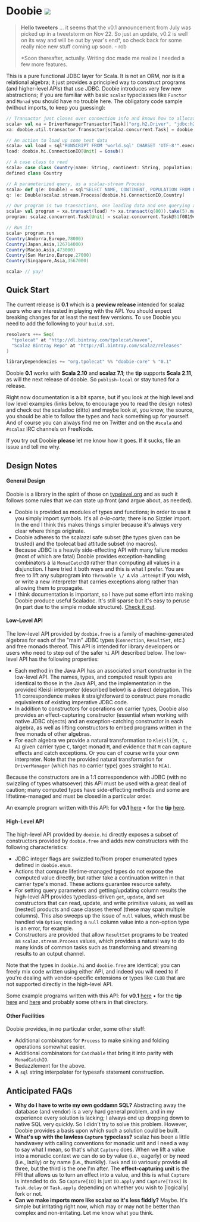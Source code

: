 # Doobie <img src="https://api.travis-ci.org/tpolecat/doobie.svg?branch=master"/>


> **Hello tweeters** ... it seems that the v0.1 announcement from July was picked up in a tweetstorm on Nov 22. So just an update, v0.2 is well on its way and will be out by year's end*, so check back for some really nice new stuff coming up soon. - rob
>
> *Soon thereafter, actually. Writing doc made me realize I needed a few more features.

This is a pure functional JDBC layer for Scala. It is not an ORM, nor is it a relational algebra; it just provides a principled way to construct programs (and higher-level APIs) that use JDBC. Doobie introduces very few new abstractions; if you are familiar with basic `scalaz` typeclasses like `Functor` and `Monad` you should have no trouble here. The obligatory code sample (without imports, to keep you guessing):

```scala
// Transactor just closes over connection info and knows how to allocate connections
scala> val xa = DriverManagerTransactor[Task]("org.h2.Driver", "jdbc:h2:mem:test;DB_CLOSE_DELAY=-1", "sa", "")
xa: doobie.util.transactor.Transactor[scalaz.concurrent.Task] = doobie.util.transactor$DriverManagerTransactor$$anon$1@c7efaf9

// An action to load up some test data
scala> val load = sql"RUNSCRIPT FROM 'world.sql' CHARSET 'UTF-8'".executeUpdate.void
load: doobie.hi.ConnectionIO[Unit] = Gosub()

// A case class to read
scala> case class Country(name: String, continent: String, population: Int)
defined class Country

// A parameterized query, as a scalaz-stream Process
scala> def q(e: Double) = sql"SELECT NAME, CONTINENT, POPULATION FROM COUNTRY WHERE LIFEEXPECTANCY >= $e".process[Country]
q: (e: Double)scalaz.stream.Process[doobie.hi.ConnectionIO,Country]

// Our program is two transactions, one loading data and one querying and streaming results to stdout
scala> val program = xa.transact(load) *> xa.transact(q(80)).take(5).map(_.toString).to(io.stdOutLines).run
program: scalaz.concurrent.Task[Unit] = scalaz.concurrent.Task@51f0819c

// Run it!
scala> program.run
Country(Andorra,Europe,78000)
Country(Japan,Asia,126714000)
Country(Macao,Asia,473000)
Country(San Marino,Europe,27000)
Country(Singapore,Asia,3567000)

scala> // yay!
```

## Quick Start

The current release is **0.1** which is a **preview release** intended for scalaz users who are interested in playing with the API. You should expect breaking changes for at least the next few versions. To use Doobie you need to add the following to your `build.sbt`.

```scala
resolvers ++= Seq(
  "tpolecat" at "http://dl.bintray.com/tpolecat/maven",
  "Scalaz Bintray Repo" at "http://dl.bintray.com/scalaz/releases"
)

libraryDependencies += "org.tpolecat" %% "doobie-core" % "0.1"
```

Doobie **0.1** works with **Scala 2.10** and **scalaz 7.1**; the **tip** supports **Scala 2.11**, as will the next release of doobie. So `publish-local` or stay tuned for a release.

Right now documentation is a bit sparse, but if you look at the high level and low level examples (links below, to encourage you to read the design notes) and check out the scaladoc (ditto) and maybe look at, you know, the source, you should be able to follow the types and hack something up for yourself. And of course you can always find me on Twitter and on the `#scala` and `#scalaz` IRC channels on FreeNode.

If you try out Doobie **please** let me know how it goes. If it sucks, file an issue and tell me why. 


## Design Notes

#### General Design

Doobie is a library in the spirit of those on [typelevel.org](http://typelevel.org) and as such it follows some rules that we can state up front (and argue about, as needed).

- Doobie is provided as modules of types and functions; in order to use it you simply import symbols. It's all *a-la-carte*; there is no Sizzler import. In the end I think this makes things simpler because it's always very clear where things originate.
- Doobie adheres to the scalazzi safe subset (the types given can be trusted) and the tpolecat bad attitude subset (no macros).
- Because JDBC is a heavily side-effecting API with many failure modes (most of which are fatal) Doobie provides exception-handling combinators a la `MonadCatchIO` rather than computing all values in a disjunction. I have tried it both ways and this is what I prefer. You are free to lift any subprogram into `Throwable \/ A` via `.attempt` if you wish, or write a new interpreter that carries exceptions along rather than allowing them to propagate.
- I think documentation is important, so I have put some effort into making Doobie produce useful Scaladoc. It's still sparse but it's easy to peruse (in part due to the simple module structure). [Check it out](http://tpolecat.github.io/doc/doobie/0.1/api/index.html).

#### Low-Level API

The low-level API provided by `doobie.free` is a family of machine-generated algebras for each of the "main" JDBC types (`Connection`, `ResultSet`, etc.) and free monads thereof. This API is intended for library developers or users who need to step out of the safer `hi` API described below. The low-level API has the following properties:

- Each method in the Java API has an associated smart constructor in the low-level API. The names, types, and computed result types are identical to those in the Java API, and the implementation in the provided Kleisli interpreter (described below) is a direct delegation. This 1:1 correspondence makes it  straightforward to construct pure monadic equivalents of existing imperative JDBC code.
- In addition to constructors for operations on carrier types, Doobie also provides an effect-capturing constructor (essential when working with native JDBC objects) and an exception-catching constructor in each algebra, as well as lifting constructors to embed programs written in the free monads of other algebras.
- For each algebra we provide a natural transformation to `Kleisli[M, C, A]` given carrier type `C`, target monad `M`, and evidence that `M` can capture effects and catch exceptions. Or you can of course write your own interpreter. Note that the provided natural transformation for `DriverManager` (which has no carrier type) goes straight to `M[A]`.

Because the constructors are in a 1:1 correspondence with JDBC (with no swizzling of types whatsoever) this API must be used with a great deal of caution; many computed types have side-effecting methods and some are liftetime-managed and must be closed in a particular order.

An example program written with this API: for **v0.1** [here](../v0.1/example/src/main/scala/example/FreeUsage.scala) • for the **tip** [here](example/src/main/scala/example/FreeUsage.scala).

#### High-Level API

The high-level API provided by `doobie.hi` directly exposes a subset of constructors provided by `doobie.free` and adds new constructors with the following characteristics:

- JDBC integer flags are swizzled to/from proper enumerated types defined in `doobie.enum`.
- Actions that compute lifetime-managed types do not expose the computed value directly, but rather take a continuation written in that carrier type's monad. These actions guarantee resource safety.
- For setting query parameters and getting/updating column results the high-level API provides typeclass-driven `get`, `update`, and `set` constructors that can read, update, and write primitive values, as well as [nested] products and case classes thereof (these may span multiple columns). This also sweeps up the issue of `null` values, which must be handled via `Option`; reading a `null` column value into a non-option type is an error, for example.
- Constructors are provided that allow `ResultSet` programs to be treated as `scalaz.stream.Process` values, which provides a natural way to do many kinds of common tasks such as transforming and streaming results to an output channel.

Note that the types in `doobie.hi` and `doobie.free` are identical; you can freely mix code written using either API, and indeed you will need to if you're dealing with vendor-specific extensions or types like `CLOB` that are not supported directly in the high-level API.

Some example programs written with this API: for **v0.1** [here](../v0.1/example/src/main/scala/example/HiUsage.scala) • for the **tip** [here](example/src/main/scala/example/HiUsage.scala) and [here](example/src/main/scala/example/FirstExample.scala) and probably some others in that directory.

#### Other Facilities

Doobie provides, in no particular order, some other stuff:

- Additional combinators for `Process` to make sinking and folding operations somewhat easier.
- Additional combinators for `Catchable` that bring it into parity with `MonadCatchIO`. 
- Bedazzlement for the above.
- A `sql` string interpolater for typesafe statement construction.

## Anticipated FAQs

- **Why do I have to write my own goddamn SQL?** Abstracting away the database (and vendor) is a very hard general problem, and in my experience every solution is lacking; I always end up dropping down to native SQL very quickly. So I didn't try to solve this problem. However, Doobie provides a basis upon which such a solution could be built.
- **What's up with the lawless `Capture` typeclass?** scalaz has been a little handwavey with calling conventions for monadic unit and I need a way to say what I mean, so that's what `Capture` does. When we lift a value into a monadic context we can do so by value (i.e., eagerly) or by need (i.e., lazily) or by name (i.e., thunkily). `Task` and `IO` variously provide all three, but the third is the one I'm after. The **effect-capturing unit** is the FFI that allows us to turn an effect into a value, and this is what `Capture` is intended to do. So `Capture[IO]` is just `IO.apply` and `Capture[Task]` is `Task.delay` or `Task.apply` depending on whether you wish to [logically] fork or not.
- **Can we make imports more like scalaz so it's less fiddly?** Maybe. It's simple but irritating right now, which may or may not be better than complex and non-irritating. Let me know what you think.


